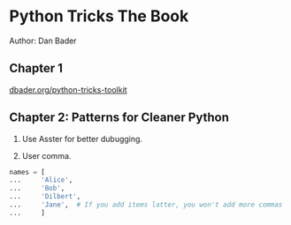 # Python Tricks The Book

Author: Dan Bader

## Chapter 1

[dbader.org/python-tricks-toolkit](https://www.dbader.org/python-tricks-toolkit)


## Chapter 2: Patterns for Cleaner Python

1. Use Asster for better dubugging.

2. User comma.

```Python
names = [
...     'Alice',
...     'Bob',
...     'Dilbert',
...     'Jane',  # If you add items latter, you won't add more commas
...     ]



